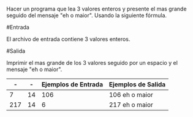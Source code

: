 

Hacer un programa que lea 3 valores enteros y presente el mas grande seguido del mensaje "eh o maior". Usando la siguiente fórmula.

#Entrada

El archivo de entrada contiene 3 valores enteros.

#Salida

Imprimir el mas grande de los 3 valores seguido por un espacio y el mensaje "eh o maior".

|-|-|Ejemplos de Entrada|Ejemplos de Salida
|---|---|---|---|
|7 |14| 106|106 eh o maior
|217 |14 |6|217 eh o maior

